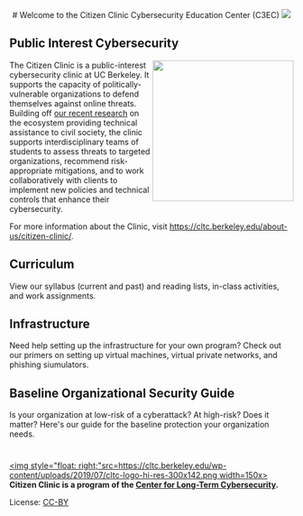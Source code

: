 

<p align="center">
	# Welcome to the Citizen Clinic Cybersecurity Education Center (C3EC)
	<img  src="https://cltc.berkeley.edu/wp-content/uploads/2018/10/citizenclinic-logo-large-1.png">
</p>

## **Public Interest Cybersecurity**

[<img style="float: right;" src="https://cltc.berkeley.edu/wp-content/uploads/2018/07/Screen-Shot-2018-07-23-at-12.21.17-PM.png" width=250x>](https://cltc.berkeley.edu/defendingpvos/)
The Citizen Clinic is a public-interest cybersecurity clinic at UC Berkeley. It supports the capacity of politically-vulnerable organizations to defend themselves against online threats. Building off [our recent research](https://cltc.berkeley.edu/defendingpvos/) on the ecosystem providing technical assistance to civil society, the clinic supports interdisciplinary teams of students to assess threats to targeted organizations, recommend risk-appropriate mitigations, and to work collaboratively with clients to implement new policies and technical controls that enhance their cybersecurity. 


For more information about the Clinic, visit https://cltc.berkeley.edu/about-us/citizen-clinic/.


## Curriculum

View our syllabus (current and past) and reading lists, in-class activities, and work assignments.

## Infrastructure

Need help setting up the infrastructure for your own program? Check out our primers on setting up virtual machines, virtual private networks, and phishing siumulators.

## Baseline Organizational Security Guide

Is your organization at low-risk of a cyberattack? At high-risk? Does it matter? Here's our guide for the baseline protection your organization needs.

#

[<img style="float: right;"src=https://cltc.berkeley.edu/wp-content/uploads/2019/07/cltc-logo-hi-res-300x142.png width=150x>](https://cltc.berkeley.edu/)
**Citizen Clinic is a program of the [Center for Long-Term Cybersecurity](https://cltc.berkeley.edu/).** 


License: [CC-BY](https://creativecommons.org/licenses/by/3.0/)